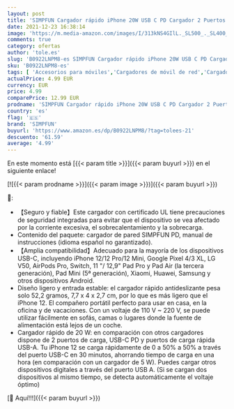 ```yaml
---
layout: post
title: 'SIMPFUN Cargador rápido iPhone 20W USB C PD Cargador 2 Puertos  PD20W y QC3.0  Compatible con iPhone 12/12 Pro / 12 Mini/Pad Pro/Huawei/Samsung/XIAOMI'
date: 2021-12-23 16:38:14
image: 'https://m.media-amazon.com/images/I/313kNS4GIlL._SL500_._SL400_.jpg'
comments: true
category: ofertas
author: 'tole.es'
slug: 'B0922LNPM8-es SIMPFUN Cargador rápido iPhone 20W USB C PD Cargador 2...'
sku: 'B0922LNPM8-es'
tags: [ 'Accesorios para móviles','Cargadores de móvil de red','Cargadores para móviles','Comunicación móvil y accesorios','Electrónica','iphone','simpfun', ]
actualPrice: 4.99 EUR
currency: EUR
price: 4.99
comparePrice: 12.99 EUR
prodname: 'SIMPFUN Cargador rápido iPhone 20W USB C PD Cargador 2 Puertos  PD20W y QC3.0  Compatible con iPhone 12/12 Pro / 12 Mini/Pad Pro/Huawei/Samsung/XIAOMI'
country: 'es'
flag: '🇪🇸'
brand: 'SIMPFUN'
buyurl: 'https://www.amazon.es/dp/B0922LNPM8/?tag=tolees-21'
descuento: '61.59'
average: '4.99'
---
```


En este momento está [{{< param title >}}]({{< param buyurl >}}) en el siguiente enlace!

[![{{< param prodname >}}]({{< param image >}})]({{< param buyurl >}})

🔎:

- 【Seguro y fiable】Este cargador con certificado UL tiene precauciones de seguridad integradas para evitar que el dispositivo se vea afectado por la corriente excesiva, el sobrecalentamiento y la sobrecarga.
- Contenido del paquete: cargador de pared SIMPFUN PD, manual de instrucciones (idioma español no garantizado).
- 【Amplia compatibilidad】Adecuado para la mayoría de los dispositivos USB-C, incluyendo iPhone 12/12 Pro/12 Mini, Google Pixel 4/3 XL, LG V50, AirPods Pro, Switch, 11 "/ 12,9" Pad Pro y Pad Air (la tercera generación), Pad Mini (5ª generación), Xiaomi, Huawei, Samsung y otros dispositivos Android.
- Diseño ligero y entrada estable: el cargador rápido antideslizante pesa solo 52,2 gramos, 7,7 x 4 x 2,7 cm, por lo que es más ligero que el iPhone 12. El compañero portátil perfecto para usar en casa, en la oficina y de vacaciones. Con un voltaje de 110 V ~ 220 V, se puede utilizar fácilmente en sofás, camas o lugares donde la fuente de alimentación está lejos de un coche.
- Cargador rápido de 20 W: en comparación con otros cargadores dispone de 2 puertos de carga, USB-C PD y puertos de carga rápida USB-A. Tu iPhone 12 se carga rápidamente de 0 a 50% a 50% a través del puerto USB-C en 30 minutos, ahorrando tiempo de carga en una hora (en comparación con un cargador de 5 W). Puedes cargar otros dispositivos digitales a través del puerto USB A. (Si se cargan dos dispositivos al mismo tiempo, se detecta automáticamente el voltaje óptimo)

[🛒 Aquí!!!]({{< param buyurl >}})
